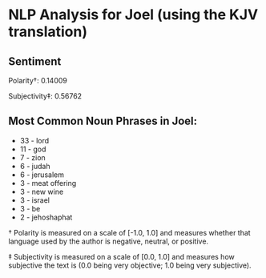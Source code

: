 # NLP Analysis for Joel (using the KJV translation)

## Sentiment

Polarity†: 0.14009

Subjectivity‡: 0.56762

## Most Common Noun Phrases in Joel:

 * 33	-  lord
 * 11	-  god
 * 7	-  zion
 * 6	-  judah
 * 6	-  jerusalem
 * 3	-  meat offering
 * 3	-  new wine
 * 3	-  israel
 * 3	-  be
 * 2	-  jehoshaphat


† Polarity is measured on a scale of [-1.0, 1.0] and measures whether that language used by the author is negative, neutral, or positive.

‡ Subjectivity is measured on a scale of [0.0, 1.0] and measures how subjective the text is (0.0 being very objective; 1.0 being very subjective).